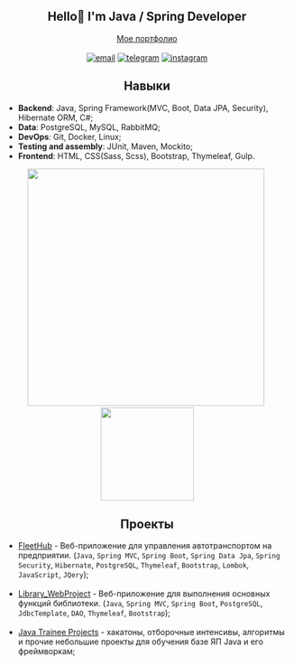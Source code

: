 
<h2 align="center"> Hello👋 I'm Java / Spring Developer</h2>
<p align="center">
  <a href="https://emir1hub.github.io/">Мое портфолио</a>
  <br><br>
  <a href="emir230301@gmail.com"><img src="https://img.shields.io/badge/email-blue?style=for-the-badge&logo=gmail&logoColor=orange&color=050505" alt="email"></a>
  <a href="https://t.me/cokln"><img src="https://img.shields.io/badge/Telegram-2CA5E0?style=for-the-badge&logo=telegram&logoColor=27A0D9&color=050505" alt="telegram"></a>
  <a href="https://www.instagram.com/luckyonekid"><img src="https://img.shields.io/badge/Instagram-%23E4405F.svg?style=for-the-badge&logo=Instagram&logoColor=B4068E&color=050505" alt="instagram"></a>
</p>

<h2 align="center">Навыки</h2>

* **Backend**: Java, Spring Framework(MVC, Boot, Data JPA, Security), Hibernate ORM, C#;
* **Data**: PostgreSQL, MySQL, RabbitMQ;
* **DevOps**: Git, Docker, Linux;
* **Testing and assembly**: JUnit, Maven, Mockito;
* **Frontend**: HTML, CSS(Sass, Scss), Bootstrap, Thymeleaf, Gulp.

<a>
  <p align="center">
    <img src="https://github-readme-stats.vercel.app/api?username=EMIR1HUB&theme=nightowl&text_color=7dc4fa" width="420"/>&nbsp;
    <img src="https://github-readme-stats.vercel.app/api/top-langs/?username=EMIR1HUB&layout=compact&hide=sass&theme=nightowl&text_color=7dc4fa" height="165"/>
  </p>
</a>

<h2 align="center">Проекты</h2>

- [FleetHub](https://github.com/EMIR1HUB/FleetHub) - Веб-приложение для управления автотранспортом на предприятии. (`Java`, `Spring MVC`, `Spring Boot`, `Spring Data Jpa`, `Spring Security`, `Hibernate`, `PostgreSQL`, `Thymeleaf`, `Bootstrap`, `Lombok`, `JavaScript`, `JQery`);
<br><br>
- [Library_WebProject](https://github.com/EMIR1HUB/Library_WebProject) - Веб-приложение для выполнения основных функций библиотеки.
(`Java`, `Spring MVC`, `Spring Boot`, `PostgreSQL`, `JdbcTemplate`, `DAO`, `Thymeleaf`, `Bootstrap`);
<br><br>
- [Java Trainee Projects](https://github.com/EMIR1HUB/Java-Trainee-Projects/tree/main) - хакатоны, отборочные интенсивы, алгоритмы и прочие небольшие проекты для обучения базе ЯП Java и его фреймворкам;

